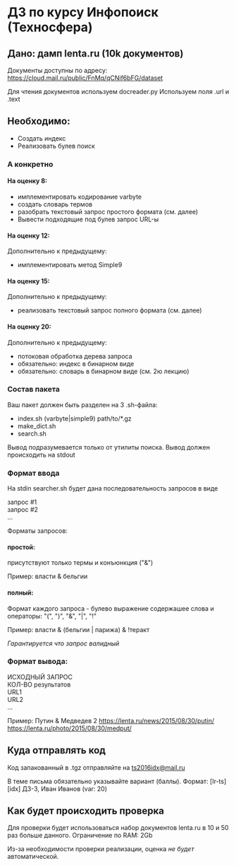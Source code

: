# ДЗ по курсу Инфопоиск (Техносфера)

## Дано: дамп lenta.ru (10k документов)

Документы доступны по адресу: https://cloud.mail.ru/public/FnMq/qCNif6bFG/dataset

Для чтения документов используем docreader.py 
Используем поля .url и .text


## Необходимо:
- Создать индекс
- Реализовать булев поиск

### А конкретно

#### На оценку 8:
- имплементировать кодирование varbyte
- создать словарь термов
- разобрать текстовый запрос простого формата (см. далее)
- Вывести подходящие под булев запрос URL-ы

#### На оценку 12:
Дополнительно к предыдущему:
- имплементировать метод Simple9

#### На оценку 15:
Дополнительно к предыдущему:
- реализовать текстовый запрос полного формата (см. далее)

#### На оценку 20:
Дополнительно к предыдущему:
- потоковая обработка дерева запроса
- обязательно: индекс в бинарном виде
- обязательно: словарь в бинарном виде (см. 2ю лекцию)

### Состав пакета

Ваш пакет должен быть разделен на 3 .sh-файла:

- index.sh (varbyte|simple9) path/to/\*.gz
- make\_dict.sh
- search.sh


Вывод подразумевается только от утилиты поиска.
Вывод должен происходить на stdout

### Формат ввода

На stdin searcher.sh будет дана последовательность запросов в виде

запрос #1  
запрос #2  
...

Форматы запросов:

#### простой:
присутствуют только термы и конъюнкция ("&")

Пример: власти & бельгии

#### полный:
Формат каждого запроса - булево выражение содержашее слова и операторы: "(", ")", "&", "|", "!"

Пример: власти & (бельгии | парижа) & !теракт

*Гарантируется что запрос валидный*


### Формат вывода:
ИСХОДНЫЙ ЗАПРОС  
КОЛ-ВО результатов  
URL1  
URL2  
...

Пример:
Путин & Медведев 
2 
https://lenta.ru/news/2015/08/30/putin/  
https://lenta.ru/photo/2015/08/30/medput/


## Куда отправлять код

Код запакованный в .tgz отправляйте на ts2016idx@mail.ru

В теме письма обязательно указывайте вариант (баллы). 
Формат: [Ir-ts] [idx] ДЗ-3, Иван Иванов (var: 20)

## Как будет происходить проверка

Для проверки будет использоваться набор документов lenta.ru в 10 и 50 раз больше данного. 
Ограничение по RAM: 2Gb

Из-за необходимости проверки реализации, оценка *не будет* автоматической.
